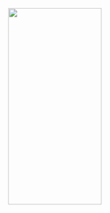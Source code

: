 <img src = "https://user-images.githubusercontent.com/92036498/178975466-ee1658ca-8efc-423a-abee-aa2184bf2078.png" width = "190" height = "400"/>
